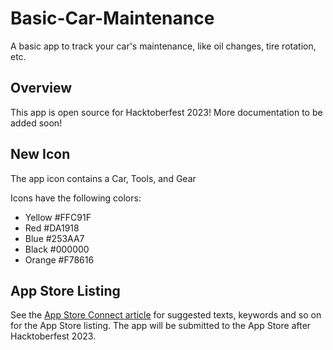 # Basic-Car-Maintenance

A basic app to track your car's maintenance, like oil changes, tire rotation, etc.

## Overview

This app is open source for Hacktoberfest 2023! More documentation to be added soon!

## New Icon
The app icon contains a Car, Tools, and Gear

Icons have the following colors:

* Yellow #FFC91F
* Red #DA1918
* Blue #253AA7
* Black #000000
* Orange #F78616

## App Store Listing
See the [App Store Connect article](AppStoreConnect) for suggested texts, keywords and so on for the App Store listing. The app will be submitted to the App Store after Hacktoberfest 2023.
